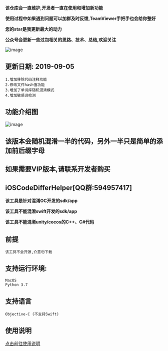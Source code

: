 **该仓库会一直维护,开发者一直在使用和增加新功能**

**使用过程中如果遇到问题可以加群及时反馈,TeamViewer手把手也会给你整好**

**您的star是我更新最大的动力**

**公众号会更新一些过包相关的思路、技术、总结,欢迎关注**

![image](https://github.com/iOSCoderMaster/iOSCodeDifferHelper/wiki/img/QRCode.png)

## 更新日期: 2019-09-05

 ```
1.增加移除代码注释功能
2.修改文件hash值功能
3.增加了单词库随机混淆模式
4.增加敏感词检测
```

## 功能介绍图
![image](https://github.com/iOSCoderMaster/iOSCodeDifferHelper/wiki/img/desc.png)

## 该版本会随机混淆一半的代码，另外一半只是简单的添加前后缀字母

## 如果需要VIP版本,请联系开发者购买


## iOSCodeDifferHelper[QQ群:594957417]

**该工具是针对混淆OC开发的sdk/app**

**该工具不能混淆swift开发的sdk/app**

**该工具不能混淆unity/cocos的C++、C#代码**

## 前提

```
该工具不会开源,介意勿下载
```

## 支持运行环境:

```
MacOS
Python 3.7
```

## 支持语言

```
Objective-C (不支持Swift)
```


## 使用说明
[点击前往使用说明](https://github.com/rowliny/iOSCodeDifferHelper/wiki)






